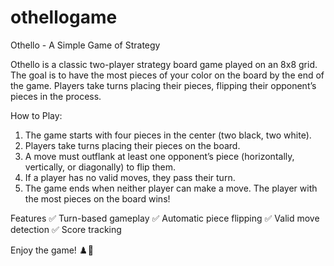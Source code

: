# othellogame

Othello - A Simple Game of Strategy

Othello is a classic two-player strategy board game played on an 8x8 grid. The goal is to have the most pieces of your color on the board by the end of the game. Players take turns placing their pieces, flipping their opponent’s pieces in the process.

How to Play: 
1. The game starts with four pieces in the center (two black, two white).
2. Players take turns placing their pieces on the board.
3. A move must outflank at least one opponent’s piece (horizontally, vertically, or diagonally) to flip them.
4. If a player has no valid moves, they pass their turn.
5. The game ends when neither player can make a move. The player with the most pieces on the board wins!

Features
✅ Turn-based gameplay
✅ Automatic piece flipping
✅ Valid move detection
✅ Score tracking

Enjoy the game! ♟️🎲
